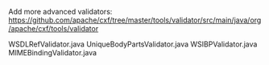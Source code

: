 Add more advanced validators:
https://github.com/apache/cxf/tree/master/tools/validator/src/main/java/org/apache/cxf/tools/validator

WSDLRefValidator.java
UniqueBodyPartsValidator.java
WSIBPValidator.java
MIMEBindingValidator.java
